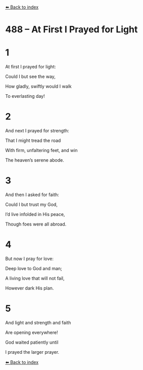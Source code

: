 [⬅️ Back to index](../README.md)

# 488 – At First I Prayed for Light





# 1

At first I prayed for light:

Could I but see the way,

How gladly, swiftly would I walk

To everlasting day!



# 2

And next I prayed for strength:

That I might tread the road

With firm, unfaltering feet, and win

The heaven’s serene abode.



# 3

And then I asked for faith:

Could I but trust my God,

I’d live infolded in His peace,

Though foes were all abroad.



# 4

But now I pray for love:

Deep love to God and man;

A living love that will not fail,

However dark His plan.



# 5

And light and strength and faith

Are opening everywhere!

God waited patiently until

I prayed the larger prayer.

[⬅️ Back to index](../README.md)
